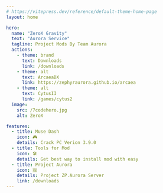 ```yaml
---
# https://vitepress.dev/reference/default-theme-home-page
layout: home

hero:
  name: "ZeroX Gravity"
  text: "Aurora Service"
  tagline: Project Mods By Team Aurora
  actions:
    - theme: brand
      text: Downloads
      link: /downloads
    - theme: alt
      text: ArcaeaDX
      link: https://zephyraurora.github.io/arcaea
    - theme: alt
      text: CytusII
      link: /games/cytus2
  image:
    src: /7codehero.jpg
    alt: ZeroX

features:
  - title: Muse Dash
    icon: 🎮
    details: Crack PC Verion 3.9.0
  - title: Tools for Mod
    icon: 🛠️
    details: Get best way to install mod with easy
  - title: Project Aurora
    icon: 🈯
    details: Project ZP.Aurora Server
    link: /downloads
---
```

